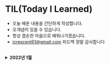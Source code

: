 # TIL(Today I Learned)
- 오늘 배운 내용을 간단하게 작성합니다.
- 오개념이 있을 수 있습니다.
- 항상 겸손한 마음으로 배워나가겠습니다.
- jcrescent61@gmail.com 피드백 정말 감사합니다
&nbsp;   
&nbsp;   

<details>
<summary><b>2022년 1월<b/></summary>
<div markdown="1">
&nbsp;   

[1월28일: MVC와 Delegate 패턴](https://github.com/jcrescent61/TIL/blob/main/2022/01/220128.md)
  
[1월29일: 상속과 리스코프 치환 원칙](https://github.com/jcrescent61/TIL/blob/main/2022/01/220129.md)
  
[1월30일: UIViewController의 LifeCycle과 loadView의 역할](https://github.com/jcrescent61/TIL/blob/main/2022/01/220130.md)
  
[1월31일: MVC와 KVO](https://github.com/jcrescent61/TIL/blob/main/2022/01/220131.md)
  
&nbsp;   
</div>
</details>
